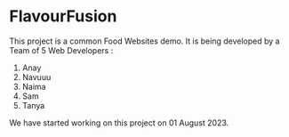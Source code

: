 # FlavourFusion

This project is a common Food Websites demo. It is being developed by a Team of 5 Web Developers :
1. Anay
2. Navuuu
3. Naima
4. Sam
5. Tanya

We have started working on this project on 01 August 2023.
